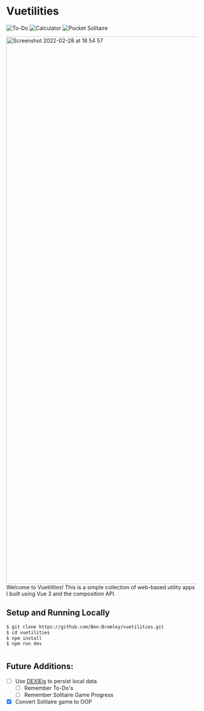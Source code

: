 # Vuetilities

![To-Do](https://img.shields.io/badge/ToDo-v1.1-42b883)
![Calculator](https://img.shields.io/badge/Calculator-v1.0-42b883)
![Pocket Solitaire](https://img.shields.io/badge/PocketSolitaire-v1.1-42b883)

<!-- #dd9500 = orange -->

<img width="1440" alt="Screenshot 2022-02-28 at 18 54 57" src="https://user-images.githubusercontent.com/74667456/156041886-af09b104-4480-4937-9022-2143ffaf7826.png">
Welcome to Vuetilities! This is a simple collection of web-based utility apps I built using Vue 3 and the composition API.

## Setup and Running Locally

```bash
$ git clone https://github.com/Ben-Bromley/vuetilities.git
$ cd vuetilities
$ npm install
$ npm run dev
```

#

## Future Additions:

 - [ ] Use [DEXIEjs](https://dexie.org/) to persist local data
    - [ ] Remember To-Do's
    - [ ] Remember Solitaire Game Progress
 - [x] Convert Solitaire game to OOP
